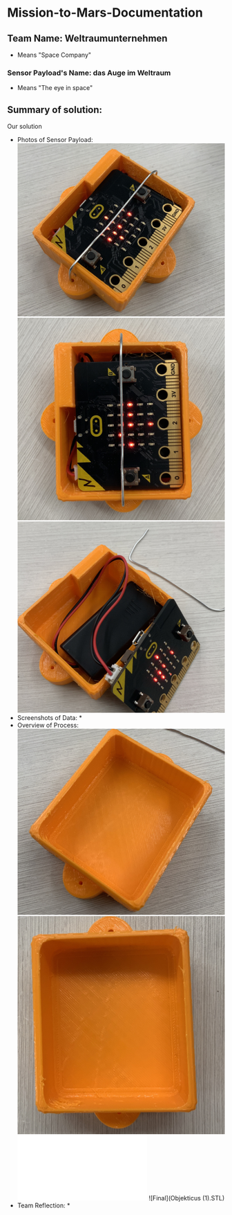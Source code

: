 # Mission-to-Mars-Documentation
  
## Team Name: Weltraumunternehmen
  * Means "Space Company" 
### Sensor Payload's Name: das Auge im Weltraum
  * Means "The eye in space"
## Summary of solution: 
Our solution
* Photos of Sensor Payload: 
![Final](V2-1.JPG)
![Final](V2-2.JPG)
![Final](V2-3.JPG)
* Screenshots of Data: 
  * 
* Overview of Process: 
![Prototype](V1-1.JPG)
![Prototype](V1-2.JPG)
![Prototype](Objekticus.STL)
![Final](Objekticus (1).STL)
* Team Reflection: 
  * 

